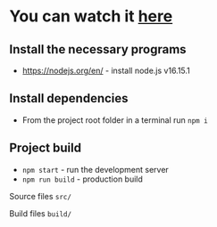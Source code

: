 # You can watch it [here](https://employees.gvidon94.ru/)

## Install the necessary programs

- <https://nodejs.org/en/> - install node.js v16.15.1

## Install dependencies

- From the project root folder in a terminal run `npm i`

## Project build

- `npm start` - run the development server
- `npm run build` - production build

Source files `src/`

Build files `build/`
